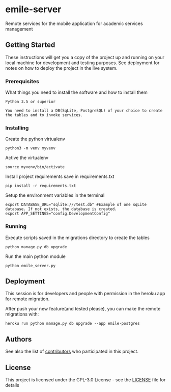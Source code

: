 # emile-server
Remote services for the mobile application for academic services management

## Getting Started

These instructions will get you a copy of the project up and running on your local machine for development and testing purposes. See deployment for notes on how to deploy the project in the live system.

### Prerequisites

What things you need to install the software and how to install them

```
Python 3.5 or superior

You need to install a DB(SqLite, PostgreSQL) of your choice to create the tables and to invoke services.
```

### Installing

Create the python virtualenv

```
python3 -m venv myvenv
```

Active the virtualenv

```
source myvenv/bin/activate
```

Install project requirements save in requirements.txt

```
pip install -r requirements.txt
```

Setup the environment variables in the terminal

```
export DATABASE_URL="sqlite:///test.db" #Example of one sqLite database. If not exists, the database is created.
export APP_SETTINGS="config.DevelopmentConfig"
```

### Running

Execute scripts saved in the migrations directory to create the tables

```
python manage.py db upgrade
```

Run the main python module

```
python emile_server.py
```

## Deployment

This session is for developers and people with permission in the heroku app for remote migration. 

After push your new feature(and tested please), you can make the remote migrations with:

```
heroku run python manage.py db upgrade --app emile-postgres
```


## Authors

See also the list of [contributors](https://github.com/sandroandrade/emile-server/contributors) who participated in this project.

## License

This project is licensed under the GPL-3.0 License - see the [LICENSE](LICENSE) file for details
